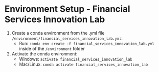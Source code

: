 # Environment Setup - Financial Services Innovation Lab

1. Create a conda environment from the .yml file `/environment/financial_services_innovation_lab.yml`:
   - Run: `conda env create -f financial_services_innovation_lab.yml` inside of the `/environment` folder
2. Activate the conda environment:
   - Windows: `activate financial_services_innovation_lab`
   - Mac/Linux: `conda activate financial_services_innovation_lab`
